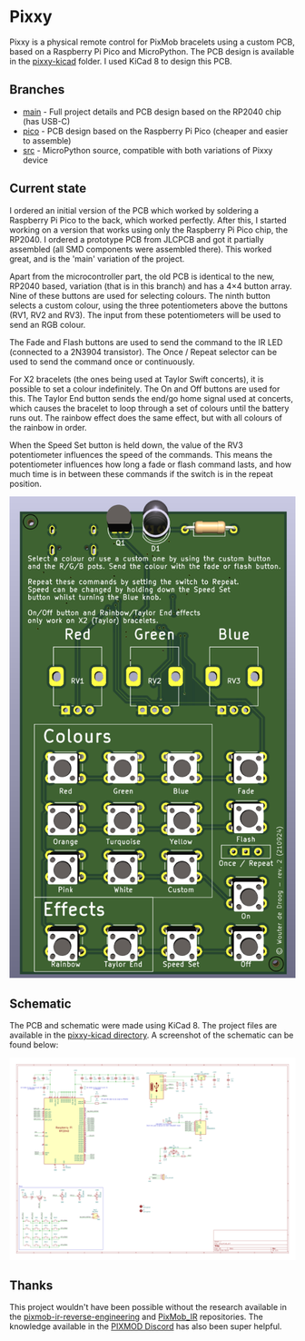 # Pixxy

Pixxy is a physical remote control for PixMob bracelets using a custom PCB, based on a Raspberry Pi Pico and
MicroPython. The PCB design is available in the [pixxy-kicad](pixxy-kicad) folder. I used KiCad 8 to design this PCB.

## Branches
- [main](/wouterdedroog/pixxy/tree/main) - Full project details and PCB design based on the RP2040 chip (has USB-C)
- [pico](/wouterdedroog/pixxy/tree/pico) - PCB design based on the Raspberry Pi Pico (cheaper and easier to assemble)
- [src](/wouterdedroog/pixxy/tree/src) - MicroPython source, compatible with both variations of Pixxy device

## Current state
I ordered an initial version of the PCB which worked by soldering a Raspberry Pi Pico to the back, which worked 
perfectly. After this, I started working on a version that works using only the Raspberry Pi Pico chip, the RP2040. I
ordered a prototype PCB from JLCPCB and got it partially assembled (all SMD components were assembled there). This
worked great, and is the 'main' variation of the project.

Apart from the microcontroller part, the old PCB is identical to the new, RP2040 based, variation (that is in this 
branch) and has a 4×4 button array. Nine of these buttons are used for selecting colours. The ninth button selects a 
custom colour, using the three potentiometers above the buttons (RV1, RV2 and RV3). The input from these potentiometers
will be used to send an RGB colour.

The Fade and Flash buttons are used to send the command to the IR LED (connected to a 2N3904 transistor). The Once /
Repeat selector can be used to send the command once or continuously.

For X2 bracelets (the ones being used at Taylor Swift concerts), it is possible to set a colour indefinitely. The On and
Off buttons are used for this. The Taylor End button sends the end/go home signal used at concerts, which causes the
bracelet to loop through a set of colours until the battery runs out. The rainbow effect does the same effect, but with
all colours of the rainbow in order.

When the Speed Set button is held down, the value of the RV3 potentiometer influences the speed of the commands. This
means the potentiometer influences how long a fade or flash command lasts, and how much time is in between these
commands if the switch is in the repeat position.

![RP2040-based revision of the PCB](media/pixxy-pcb-render-rev2.png)

## Schematic
The PCB and schematic were made using KiCad 8. The project files are available in the
[pixxy-kicad directory](pixxy-kicad). A screenshot of the schematic can be found below:

![Schematic of Pixxy PCB](media/pixxy-schematic-rev2.png)

## Thanks
This project wouldn't have been possible without the research available in the
[pixmob-ir-reverse-engineering](https://github.com/danielweidman/pixmob-ir-reverse-engineering/) and 
[PixMob_IR](https://github.com/jamesw343/PixMob_IR/) repositories. The knowledge available in the
[PIXMOD Discord](https://discord.com/invite/UYqTjC7xp3) has also been super helpful.
